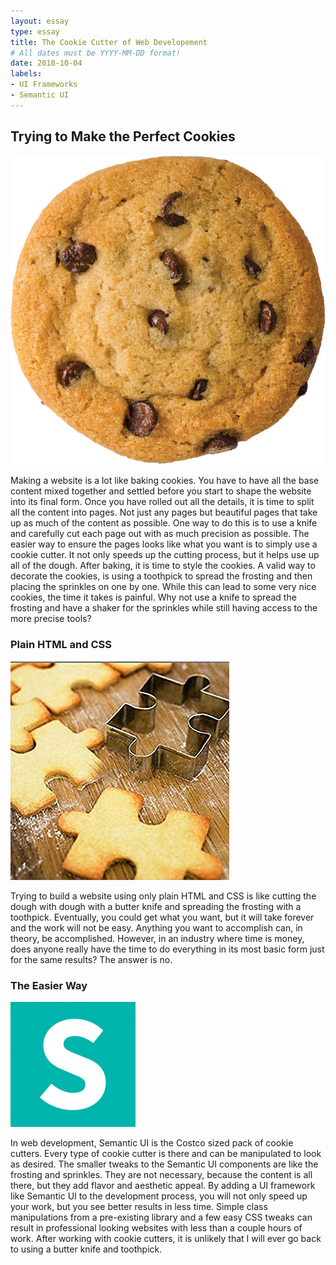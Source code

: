 ```yaml
---
layout: essay
type: essay
title: The Cookie Cutter of Web Developement
# All dates must be YYYY-MM-DD format!
date: 2018-10-04
labels:
- UI Frameworks
- Semantic UI
---
```


## Trying to Make the Perfect Cookies

<img class="ui tiny middle floated rounded image" src="/images/cookie.png">

Making a website is a lot like baking cookies. You have to have all the base content mixed together and settled before you start to shape the website into its final form. Once you have rolled out all the details, it is time to split all the content into pages. Not just any pages but beautiful pages that take up as much of the content as possible. One way to do this is to use a knife and carefully cut each page out with as much precision as possible. The easier way to ensure the pages looks like what you want is to simply use a cookie cutter. It not only speeds up the cutting process, but it helps use up all of the dough. After baking, it is time to style the cookies. A valid way to decorate the cookies, is using a toothpick to spread the frosting and then placing the sprinkles on one by one. While this can lead to some very nice cookies, the time it takes is painful. Why not use a knife to spread the frosting and have a shaker for the sprinkles while still having access to the more precise tools?

### Plain HTML and CSS

<img class="ui small right floated rounded image" src="../images/cookie-cutter.jpg">

Trying to build a website using only plain HTML and CSS is like cutting the dough with dough with a butter knife and spreading the frosting with a toothpick. Eventually, you could get what you want, but it will take forever and the work will not be easy. Anything you want to accomplish can, in theory, be accomplished. However, in an industry where time is money, does anyone really have the time to do everything in its most basic form just for the same results? The answer is no. 

### The Easier Way

<img class="ui tiny left floated rounded image" src="/images/semantic-ui.png">

In web development, Semantic UI is the Costco sized pack of cookie cutters. Every type of cookie cutter is there and can be manipulated to look as desired. The smaller tweaks to the Semantic UI components are like the frosting and sprinkles. They are not necessary, because the content is all there, but they add flavor and aesthetic appeal. By adding a UI framework like Semantic UI to the development process, you will not only speed up your work, but you see better results in less time. Simple class manipulations from a pre-existing library and a few easy CSS tweaks can result in professional looking websites with less than a couple hours of work. After working with cookie cutters, it is unlikely that I will ever go back to using a butter knife and toothpick. 

